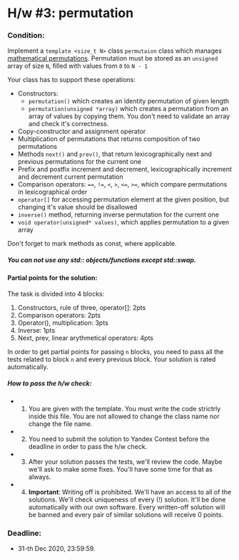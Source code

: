 # H/w #3: permutation

### Condition:
Implement a `template <size_t N>` class `permutaion` class which manages [mathematical 
permutations](https://en.wikipedia.org/wiki/Permutation). Permutation must be stored as an `unsigned` array of 
size `N`, filled with values from `0` to `N - 1`

Your class has to support these operations:
- Constructors:
  - `permutation()` which creates an identity permutation of 
    given length
  - `permutation(unsigned *array)` which creates a permutation
    from an array of values by copying them. You don't need to validate an array and check it's correctness.
- Copy-constructor and assignment operator
- Multiplication of permutations that returns composition of two permutations 
- Methods `next()` and `prev()`, that return lexicographically
  next and previous permutations for the current one
- Prefix and postfix increment and decrement, lexicographically increment and
  decrement current permutation
- Comparison operators: `==`, `!=`, `<`, `>`, `<=`, `>=`, which compare 
  permutations in lexicographical order
- `operator[]` for accessing permutation element at the given position, but 
  changing it's value should be disallowed
- `inverse()` method, returning inverse permutation for the current one
- `void operator(unsigned* values)`, which applies permutation to 
  a given array

Don't forget to mark methods as const, where applicable.

##### You can not use any std:: objects/functions except std::swap.

#### Partial points for the solution:
The task is divided into 4 blocks:

1. Constructors, rule of three, operator[]: 2pts
2. Comparison operators: 2pts
3. Operator(), multiplication: 3pts
4. Inverse: 1pts
5. Next, prev, linear arythmetical operators: 4pts

In order to get partial points for passing `n` blocks, you need to pass all the tests related to block `n` and every previous block. Your solution is rated automatically.


##### How to pass the h/w check:
+ 1) You are given with the template. You must write the code strictrly inside this file. You are not allowed to change the class name nor change the file name.
+ 2) You need to submit the solution to Yandex Contest before the deadline in order to pass the h/w check.
+ 3) After your solution passes the tests, we'll review the code. Maybe we'll ask to make some fixes. You'll have some time for that as always.
+ 4) **Important**: Writing off is prohibited. We'll have an access to all of the solutions. We'll check uniqueness of every (!) solution. It'll be done automatically with our own software. Every written-off solution will be banned and every pair of similar solutions will receive 0 points.

### Deadline:
+ 31-th Dec 2020, 23:59:59.
